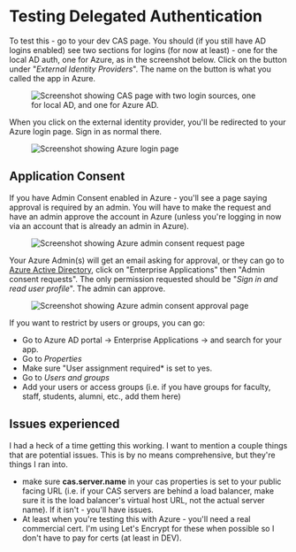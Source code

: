 # Testing Delegated Authentication

To test this - go to your dev CAS page.  You should (if you still have AD logins enabled) see two sections for logins (for now at least) - one for the local AD auth, one for Azure, as in the screenshot below.  Click on the button under "*External Identity Providers*".  The name on the button is what you called the app in Azure.

<figure>
  <img src="https://paulchauvet.github.io/deploying-cas/images/azure-delegated-1.png" alt="Screenshot showing CAS page with two login sources, one for local AD, and one for Azure AD."/>
</figure>

When you click on the external identity provider, you'll be redirected to your Azure login page.  Sign in as normal there.

<figure>
  <img src="https://paulchauvet.github.io/deploying-cas/images/azure-delegated-2.png" alt="Screenshot showing Azure login page"/>
</figure>


## Application Consent
If you have Admin Consent enabled in Azure - you'll see a page saying approval is required by an admin.  You will have to make the request and have an admin approve the account in Azure (unless you're logging in now via an account that is already an admin in Azure).

<figure>
  <img src="https://paulchauvet.github.io/deploying-cas/images/azure-delegated-3.png" alt="Screenshot showing Azure admin consent request page"/>
</figure>

Your Azure Admin(s) will get an email asking for approval, or they can go to [Azure Active Directory](https://aad.portal.azure.com), click on "Enterprise Applications" then "Admin consent requests".  The only permission requested should be "*Sign in and read user profile*".  The admin can approve.

<figure>
  <img src="https://paulchauvet.github.io/deploying-cas/images/azure-delegated-4.png" alt="Screenshot showing Azure admin consent approval page"/>
</figure>

If you want to restrict by users or groups, you can go:

* Go to Azure AD portal -> Enterprise Applications -> and search for your app.
* Go to *Properties*
* Make sure "User assignment required* is set to yes.
* Go to *Users and groups*
* Add your users or access groups (i.e. if you have groups for faculty, staff, students, alumni, etc., add them here)


## Issues experienced
I had a heck of a time getting this working.  I want to mention a couple things that are potential issues.  This is by no means comprehensive, but they're things I ran into.

* make sure **cas.server.name** in your cas properties is set to your public facing URL (i.e. if your CAS servers are behind a load balancer, make sure it is the load balancer's virtual host URL, not the actual server name).  If it isn't - you'll have issues.
* At least when you're testing this with Azure - you'll need a real commercial cert.  I'm using Let's Encrypt for these when possible so I don't have to pay for certs (at least in DEV).